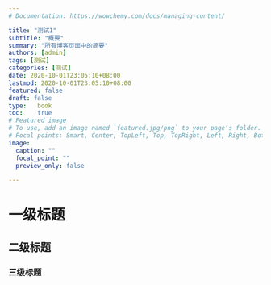 ```yaml
---
# Documentation: https://wowchemy.com/docs/managing-content/

title: "测试1"
subtitle: "概要"
summary: "所有博客页面中的简要"
authors: [admin]
tags: [测试]
categories: [测试]
date: 2020-10-01T23:05:10+08:00
lastmod: 2020-10-01T23:05:10+08:00
featured: false
draft: false
type:	book
toc:	true
# Featured image
# To use, add an image named `featured.jpg/png` to your page's folder.
# Focal points: Smart, Center, TopLeft, Top, TopRight, Left, Right, BottomLeft, Bottom, BottomRight.
image:
  caption: ""
  focal_point: ""
  preview_only: false

---
```


# 一级标题

## 二级标题

### 三级标题